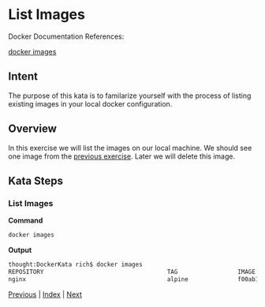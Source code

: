 # List Images

Docker Documentation References:

[docker images](https://docs.docker.com/engine/reference/commandline/images/)

## Intent

The purpose of this kata is to familarize yourself with the process of listing existing images in your local docker configuration.

## Overview

In this exercise we will list the images on our local machine. We should see one image from the [previous exercise](01_pull_and_run_image.md). Later we will delete this image.

## Kata Steps

### List Images

**Command**

```bash
docker images
```

**Output**

```bash
thought:DockerKata rich$ docker images
REPOSITORY                                   TAG                 IMAGE ID            CREATED             SIZE
nginx                                        alpine              f00ab1b3ac6d        2 weeks ago         15.5 MB
```

[Previous](01_pull_and_run_image.md) | [Index](README.md) | [Next](03_list_containers.md)
